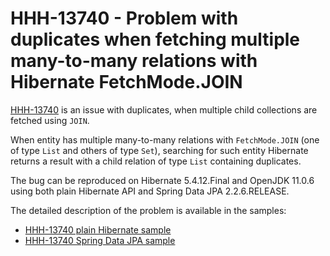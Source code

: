 # HHH-13740 - Problem with duplicates when fetching multiple many-to-many relations with Hibernate FetchMode.JOIN

[HHH-13740](https://hibernate.atlassian.net/browse/HHH-13740) is an issue with duplicates, when multiple child collections are fetched using `JOIN`.

When entity has multiple many-to-many relations with `FetchMode.JOIN` (one of type `List` and others of type `Set`), searching for such entity Hibernate returns a result with a child relation of type `List` containing duplicates.

The bug can be reproduced on Hibernate 5.4.12.Final and OpenJDK 11.0.6 using both plain Hibernate API and Spring Data JPA 2.2.6.RELEASE.

The detailed description of the problem is available in the samples:
* [HHH-13740 plain Hibernate sample](hibernate-HHH-13740/)
* [HHH-13740 Spring Data JPA sample](spring-data-jpa-HHH-13740/)
